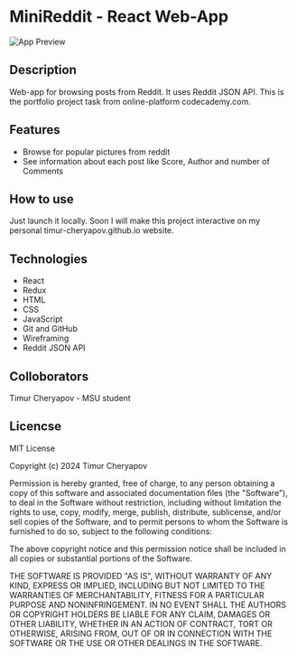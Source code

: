 # MiniReddit - React Web-App

![App Preview](./public/preview.gif)

## Description
Web-app for browsing posts from Reddit. It uses Reddit JSON API.
This is the portfolio project task from online-platform codecademy.com.

## Features
* Browse for popular pictures from reddit
* See information about each post like Score, Author and number of Comments

## How to use
Just launch it locally. Soon I will make this project interactive on my personal timur-cheryapov.github.io website.

## Technologies
* React
* Redux
* HTML
* CSS
* JavaScript
* Git and GitHub
* Wireframing
* Reddit JSON API

## Colloborators
Timur Cheryapov - MSU student

## Licencse
MIT License

Copyright (c) 2024 Timur Cheryapov

Permission is hereby granted, free of charge, to any person obtaining a copy
of this software and associated documentation files (the "Software"), to deal
in the Software without restriction, including without limitation the rights
to use, copy, modify, merge, publish, distribute, sublicense, and/or sell
copies of the Software, and to permit persons to whom the Software is
furnished to do so, subject to the following conditions:

The above copyright notice and this permission notice shall be included in all
copies or substantial portions of the Software.

THE SOFTWARE IS PROVIDED "AS IS", WITHOUT WARRANTY OF ANY KIND, EXPRESS OR
IMPLIED, INCLUDING BUT NOT LIMITED TO THE WARRANTIES OF MERCHANTABILITY,
FITNESS FOR A PARTICULAR PURPOSE AND NONINFRINGEMENT. IN NO EVENT SHALL THE
AUTHORS OR COPYRIGHT HOLDERS BE LIABLE FOR ANY CLAIM, DAMAGES OR OTHER
LIABILITY, WHETHER IN AN ACTION OF CONTRACT, TORT OR OTHERWISE, ARISING FROM,
OUT OF OR IN CONNECTION WITH THE SOFTWARE OR THE USE OR OTHER DEALINGS IN THE
SOFTWARE.